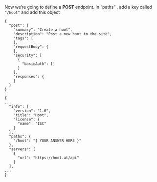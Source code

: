 Now we’re going to define a **POST** endpoint. In “paths” , add a key called `"/hoot"` and add this object

```
{
  "post": {
    "summary": "Create a hoot",
    "description": "Post a new hoot to the site",
    "tags": [
    ],
    "requestBody": {
    },
    "security": [
      {
        "basicAuth": []
      }
    ],
    "responses": {
    }
  }
}
```


```
{
...
  "info": {
    "version": "1.0",
    "title": "Hoot",
    "license": {
      "name": "ISC"
    }
  },
  "paths": {
    "/hoot": "{ YOUR ANSWER HERE }"
  },
  "servers": [
    {
      "url": "https://hoot.at/api"
    }
  ],
...
}
```